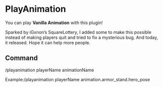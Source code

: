 # PlayAnimation

You can play **Vanilla Animation** with this plugin! 

Sparked by iGxnon’s SquareLottery, I added some to make this possible instead of making players quit and tried to fix a mysterious bug. And today, it released. Hope it can help more people.

## Command

/playanimation playerName animationName

Example:/playanimation playerName animation.armor_stand.hero_pose

